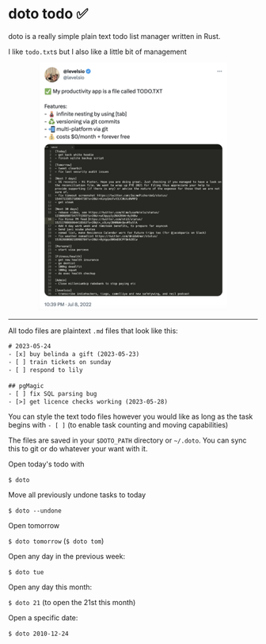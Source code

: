 # doto todo ✅

doto is a really simple plain text todo list manager written in Rust.

I like `todo.txt`s but I also like a little bit of management

<center>
<a target="_blank" href="https://twitter.com/levelsio/status/1545387078816497672">
<img src="./tweet.png" height="500" />
</a>
</center>

---

All todo files are plaintext `.md` files that look like this:

```
# 2023-05-24
- [x] buy belinda a gift (2023-05-23)
- [ ] train tickets on sunday
- [ ] respond to lily

## pgMagic
- [ ] fix SQL parsing bug
- [>] get licence checks working (2023-05-28)
```

You can style the text todo files however you would like as long as the task begins with `- [ ]` (to enable task counting and moving capabilities)

The files are saved in your `$DOTO_PATH` directory or `~/.doto`. You can sync this to git or do whatever your want with it.

Open today's todo with

`$ doto`

Move all previously undone tasks to today

`$ doto --undone`

Open tomorrow

`$ doto tomorrow` (`$ doto tom`)

Open any day in the previous week:

`$ doto tue`

Open any day this month:

`$ doto 21` (to open the 21st this month)

Open a specific date:

`$ doto 2010-12-24`
